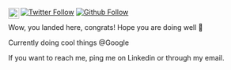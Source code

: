[![Twitter Follow](https://img.shields.io/twitter/follow/emrickdonadei?style=social)](https://twitter.com/intent/follow?original_referer=https%3A%2F%2Fgithub.com%2Fedonadei&screen_name=emrickdonadei)
[![Github Follow](https://img.shields.io/github/followers/edonadei?label=Follow&style=social)](https://twitter.com/intent/follow?original_referer=https%3A%2F%2Fgithub.com%2Fedonadei&screen_name=emrickdonadei)
[<img align="left" alt="codeSTACKr | LinkedIn" width="22px" src="https://cdn.jsdelivr.net/npm/simple-icons@v3/icons/linkedin.svg" />](https://www.linkedin.com/in/emrick-donadei/)

Wow, you landed here, congrats! 
Hope you are doing well 👋

Currently doing cool things @Google

If you want to reach me, ping me on Linkedin or through my email.

<!--
**edonadei/edonadei** is a ✨ _special_ ✨ repository because its `README.md` (this file) appears on your GitHub profile.

Here are some ideas to get you started:

- 🔭 I’m currently working at SAP, on improving an internal CI/CD product formalizing the builds for more that 13 000 developers
- 🌱 I’m currently learning fullstack React development with GraphQL on AWS
- 💬 Ask me about ...
- 📫 How to reach me: 
- ⚡ Fun fact: Kind of stuborn when i'm learning something and i won't stop before i can build a product out of it
-->
